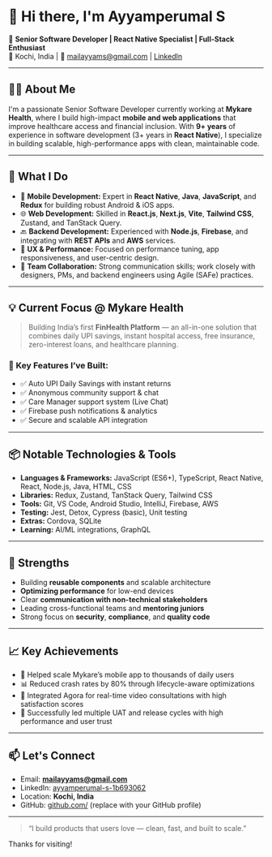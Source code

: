 # 👋 Hi there, I'm Ayyamperumal S

🎯 **Senior Software Developer | React Native Specialist | Full-Stack Enthusiast**  
📍 Kochi, India | 📧 mailayyams@gmail.com | [LinkedIn](https://www.linkedin.com/in/ayyamperumal-s-1b693062)

---

## 👨‍💻 About Me

I'm a passionate Senior Software Developer currently working at **Mykare Health**, where I build high-impact **mobile and web applications** that improve healthcare access and financial inclusion. With **9+ years** of experience in software development (3+ years in **React Native**), I specialize in building scalable, high-performance apps with clean, maintainable code.

---

## 🚀 What I Do

- 🔧 **Mobile Development:** Expert in **React Native**, **Java**, **JavaScript**, and **Redux** for building robust Android & iOS apps.
- 🌐 **Web Development:** Skilled in **React.js**, **Next.js**, **Vite**, **Tailwind CSS**, Zustand, and TanStack Query.
- 🔙 **Backend Development:** Experienced with **Node.js**, **Firebase**, and integrating with **REST APIs** and **AWS** services.
- 🎨 **UX & Performance:** Focused on performance tuning, app responsiveness, and user-centric design.
- 🤝 **Team Collaboration:** Strong communication skills; work closely with designers, PMs, and backend engineers using Agile (SAFe) practices.

---

## 💡 Current Focus @ Mykare Health

> Building India’s first **FinHealth Platform** — an all-in-one solution that combines daily UPI savings, instant hospital access, free insurance, zero-interest loans, and healthcare planning.

### 🔧 Key Features I’ve Built:
- ✅ Auto UPI Daily Savings with instant returns
- ✅ Anonymous community support & chat
- ✅ Care Manager support system (Live Chat)
- ✅ Firebase push notifications & analytics
- ✅ Secure and scalable API integration

---

## 📦 Notable Technologies & Tools

- **Languages & Frameworks:** JavaScript (ES6+), TypeScript, React Native, React, Node.js, Java, HTML, CSS  
- **Libraries:** Redux, Zustand, TanStack Query, Tailwind CSS  
- **Tools:** Git, VS Code, Android Studio, IntelliJ, Firebase, AWS  
- **Testing:** Jest, Detox, Cypress (basic), Unit testing  
- **Extras:** Cordova, SQLite  
- **Learning:** AI/ML integrations, GraphQL

---

## 🧠 Strengths

- Building **reusable components** and scalable architecture
- **Optimizing performance** for low-end devices
- Clear **communication with non-technical stakeholders**
- Leading cross-functional teams and **mentoring juniors**
- Strong focus on **security**, **compliance**, and **quality code**

---

## 📈 Key Achievements

- 🏥 Helped scale Mykare’s mobile app to thousands of daily users
- 📊 Reduced crash rates by 80% through lifecycle-aware optimizations
- 🧪 Integrated Agora for real-time video consultations with high satisfaction scores
- 💬 Successfully led multiple UAT and release cycles with high performance and user trust

---

## 📫 Let's Connect

- Email: **mailayyams@gmail.com**
- LinkedIn: [ayyamperumal-s-1b693062](https://www.linkedin.com/in/ayyamperumal-s-1b693062)
- Location: **Kochi, India**
- GitHub: [github.com/<your-username>](https://github.com/Ayyam-mykare) (replace with your GitHub profile)

---

> “I build products that users love — clean, fast, and built to scale.”

Thanks for visiting!
